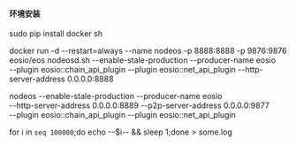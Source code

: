 





#### 环境安装


sudo pip install docker sh








docker run -d --restart=always --name nodeos -p 8888:8888 -p 9876:9876 \
    eosio/eos nodeosd.sh --enable-stale-production --producer-name eosio \
    --plugin eosio::chain_api_plugin --plugin eosio::net_api_plugin --http-server-address 0.0.0.0:8888




 nodeos --enable-stale-production --producer-name eosio \
    --http-server-address 0.0.0.0:8889 --p2p-server-address 0.0.0.0:9877 \
    --plugin eosio::chain_api_plugin --plugin eosio::net_api_plugin


for i in `seq 100000`;do echo --$i-- && sleep 1;done > some.log